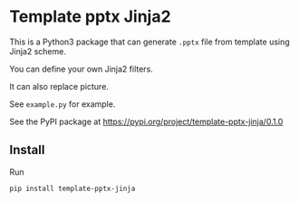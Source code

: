 # Template pptx Jinja2

This is a Python3 package that can generate `.pptx` file from template using Jinja2 scheme.

You can define your own Jinja2 filters.

It can also replace picture.

See `example.py` for example.

See the PyPI package at https://pypi.org/project/template-pptx-jinja/0.1.0

## Install

Run

    pip install template-pptx-jinja
